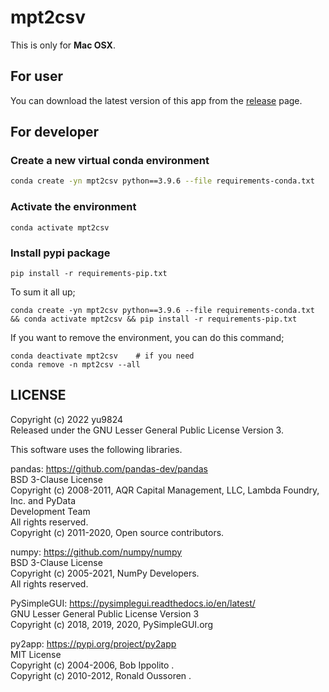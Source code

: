 # mpt2csv
This is only for **Mac OSX**.
## For user
You can download the latest version of this app from the [release](https://github.com/yu9824/mpt2csv/releases) page.

## For developer
### Create a new virtual conda environment
```bash
conda create -yn mpt2csv python==3.9.6 --file requirements-conda.txt
```

### Activate the environment
```
conda activate mpt2csv
```

### Install pypi package
```
pip install -r requirements-pip.txt
```

To sum it all up;
```
conda create -yn mpt2csv python==3.9.6 --file requirements-conda.txt && conda activate mpt2csv && pip install -r requirements-pip.txt
```

If you want to remove the environment, you can do this command;
```
conda deactivate mpt2csv    # if you need
conda remove -n mpt2csv --all
```

## LICENSE
Copyright (c) 2022 yu9824  
Released under the GNU Lesser General Public License Version 3.

This software uses the following libraries.

pandas: https://github.com/pandas-dev/pandas  
BSD 3-Clause License  
Copyright (c) 2008-2011, AQR Capital Management, LLC, Lambda Foundry, Inc. and PyData  
Development Team  
All rights reserved.  
Copyright (c) 2011-2020, Open source contributors.

numpy: https://github.com/numpy/numpy  
BSD 3-Clause License  
Copyright (c) 2005-2021, NumPy Developers.  
All rights reserved.

PySimpleGUI: https://pysimplegui.readthedocs.io/en/latest/  
GNU Lesser General Public License Version 3  
Copyright (c) 2018, 2019, 2020, PySimpleGUI.org

py2app: https://pypi.org/project/py2app  
MIT License  
Copyright (c) 2004-2006, Bob Ippolito <bob at redivi.com>.  
Copyright (c) 2010-2012, Ronald Oussoren <ronaldoussoren at mac.com>.
